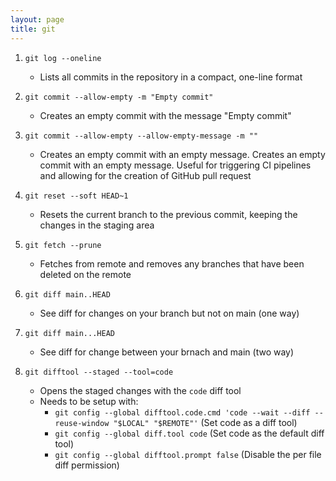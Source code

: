 ```yaml
---
layout: page
title: git
---
```


1. `git log --oneline`
    - Lists all commits in the repository in a compact, one-line format

2. `git commit --allow-empty -m "Empty commit"`
    - Creates an empty commit with the message "Empty commit"

3. `git commit --allow-empty --allow-empty-message -m ""`
    - Creates an empty commit with an empty message. Creates an empty commit with an empty message. Useful for triggering CI pipelines and allowing for the creation of GitHub pull request

4. `git reset --soft HEAD~1`
    - Resets the current branch to the previous commit, keeping the changes in the staging area

5. `git fetch --prune`
    - Fetches from remote and removes any branches that have been deleted on the remote

6. `git diff main..HEAD`
    - See diff for changes on your branch but not on main (one way)

7. `git diff main...HEAD`  
    - See diff for change between your brnach and main (two way)

8. `git difftool --staged --tool=code`
    - Opens the staged changes with the `code` diff tool 
    - Needs to be setup with:
        - `git config --global difftool.code.cmd 'code --wait --diff --reuse-window "$LOCAL" "$REMOTE"'` (Set code as a diff tool)
        - `git config --global diff.tool code` (Set code as the default diff tool)
        - `git config --global difftool.prompt false` (Disable the per file diff permission) 
